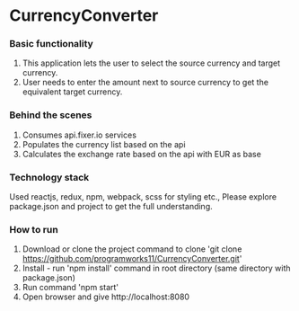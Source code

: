 # CurrencyConverter

### Basic functionality 

1) This application lets the user to select the source currency and target currency. 
2) User needs to enter the amount next to source currency to get the equivalent target currency.

### Behind the scenes

1) Consumes api.fixer.io services 
2) Populates the currency list based on the api
3) Calculates the exchange rate based on the api with EUR as base

### Technology stack 

Used reactjs, redux, npm, webpack, scss for styling etc., Please explore package.json and project to get the full understanding.  

### How to run

1) Download or clone the project
       command to clone
       'git clone https://github.com/programworks11/CurrencyConverter.git'     
2) Install - run 'npm install' command in root directory (same directory with package.json)
3) Run command 'npm start'
4) Open browser and give http://localhost:8080 
